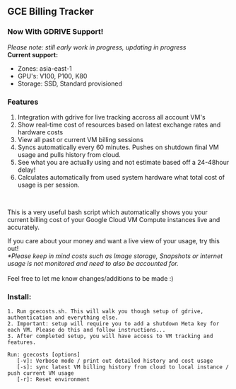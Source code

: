 ## GCE Billing Tracker 
### Now With GDRIVE Support!
<i> Please note: still early work in progress, updating in progress </i>
<br/>
<b> Current support: </b>

* Zones: asia-east-1<br/>
* GPU's: V100, P100, K80 <br/>
* Storage: SSD, Standard provisioned  <br/>
### Features
1. Integration with gdrive for live tracking accross all account VM's
2. Show real-time cost of resources based on latest exchange rates and hardware costs
2. View all past or current VM billing sessions
3. Syncs automatically every 60 minutes. Pushes on shutdown final VM usage and pulls history from cloud.
4. See what you are actually using and not estimate based off a 24-48hour delay!
5. Calculates automatically from used system hardware what total cost of usage is per session.

<br/>

This is a very useful bash script which automatically shows you your current billing cost of your Google Cloud VM Compute instances live and accurately.

If you care about your money and want a live view of your usage, try this out! <br/>
<i> *Please keep in mind costs such as Image storage, Snapshots or internet usage is not monitored and need to also be accounted for. </i>
<br/>
<br/>
Feel free to let me know changes/additions to be made :)
<br/>
### Install:
```
1. Run gcecosts.sh. This will walk you though setup of gdrive, authentication and everything else.
2. Important: setup will require you to add a shutdown Meta key for each VM. Please do this and follow instructions...
3. After completed setup, you will have access to VM tracking and features.

Run: gcecosts [options]
   [-v]: Verbose mode / print out detailed history and cost usage
   [-s]: sync latest VM billing history from cloud to local instance / push current VM usage
   [-r]: Reset environment
```
